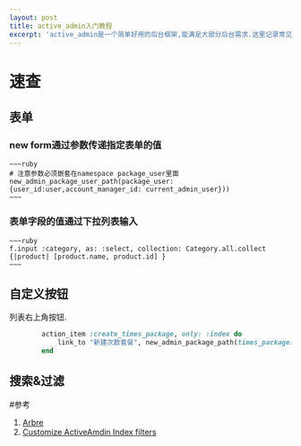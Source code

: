 ```yaml
---
layout: post
title: active_admin入门教程
excerpt: 'active_admin是一个简单好用的后台框架,能满足大部分后台需求.这里记录常见的定制方法.'
---
```

# 速查
## 表单

###    new form通过参数传递指定表单的值
  

    ~~~ruby
    # 注意参数必须嵌套在namespace package_user里面
    new_admin_package_user_path(package_user: {user_id:user,account_manager_id: current_admin_user}))  
    ~~~

   


###    表单字段的值通过下拉列表输入 
  
    ~~~ruby
    f.input :category, as: :select, collection: Category.all.collect {|product| [product.name, product.id] }
    ~~~



## 自定义按钮

列表右上角按钮.

~~~ruby
        action_item :create_times_package, only: :index do
            link_to "新建次数套餐", new_admin_package_path(times_package: true), method: :get
        end
~~~

    

## 搜索&过滤

#参考

1. [Arbre](https://github.com/gregbell/arbre)
2. [Customize ActiveAmdin Index filters](https://hashrocket.com/blog/posts/customize-activeadmin-index-filters)